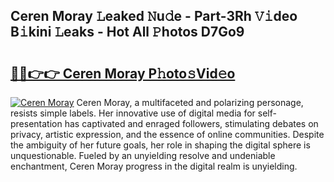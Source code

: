 ## Ceren Moray 𝙻eaked 𝙽u𝚍e - Part-3Rh 𝚅𝚒deo B𝚒kini 𝙻eaks - Hot All 𝙿hotos D7Go9

# <h2><a href="http://ld2yl7.urlbe.top/?page=Ceren+Moray">🔗🔗👉👉 Ceren Moray P𝚑oto𝚜Vid𝚎o</a></h2>

[![Ceren Moray](https://i.imgur.com/eBuTRDB.gif)](http://ld2yl7.urlbe.top/?page=Ceren+Moray)
Ceren Moray, a multifaceted and polarizing personage, resists simple labels. Her innovative use of digital media for self-presentation has captivated and enraged followers, stimulating debates on privacy, artistic expression, and the essence of online communities. Despite the ambiguity of her future goals, her role in shaping the digital sphere is unquestionable. Fueled by an unyielding resolve and undeniable enchantment, Ceren Moray progress in the digital realm is unyielding.
